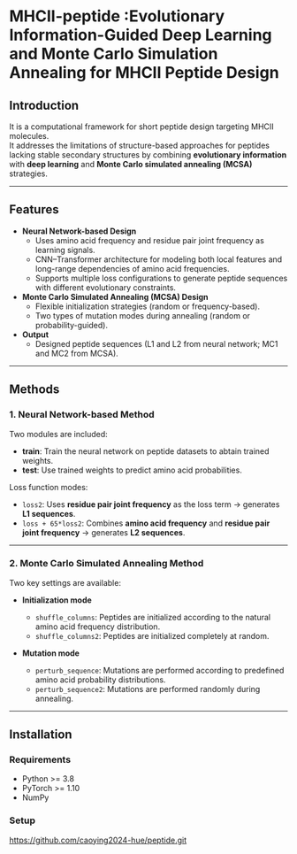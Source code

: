 # MHCII-peptide :Evolutionary Information-Guided Deep Learning and Monte Carlo Simulation Annealing for MHCII Peptide Design

## Introduction
It is a computational framework for short peptide design targeting MHCII molecules.  
It addresses the limitations of structure-based approaches for peptides lacking stable secondary structures by combining **evolutionary information** with **deep learning** and **Monte Carlo simulated annealing (MCSA)** strategies.  

---

## Features
- **Neural Network-based Design**
  - Uses amino acid frequency and residue pair joint frequency as learning signals.
  - CNN–Transformer architecture for modeling both local features and long-range dependencies of amino acid frequencies.
  - Supports multiple loss configurations to generate peptide sequences with different evolutionary constraints.
- **Monte Carlo Simulated Annealing (MCSA) Design**
  - Flexible initialization strategies (random or frequency-based).
  - Two types of mutation modes during annealing (random or probability-guided).
- **Output**
  - Designed peptide sequences (L1 and L2 from neural network; MC1 and MC2 from MCSA).

---

## Methods

### 1. Neural Network-based Method
Two modules are included:
- **train**: Train the neural network on peptide datasets to abtain trained weights.
- **test**: Use trained weights to predict amino acid probabilities.

Loss function modes:
- `loss2`: Uses **residue pair joint frequency** as the loss term → generates **L1 sequences**.
- `loss + 65*loss2`: Combines **amino acid frequency** and **residue pair joint frequency** → generates **L2 sequences**.

---

### 2. Monte Carlo Simulated Annealing Method
Two key settings are available:

- **Initialization mode**
  - `shuffle_columns`: Peptides are initialized according to the natural amino acid frequency distribution.
  - `shuffle_columns2`: Peptides are initialized completely at random.

- **Mutation mode**
  - `perturb_sequence`: Mutations are performed according to predefined amino acid probability distributions.
  - `perturb_sequence2`: Mutations are performed randomly during annealing.

---

## Installation

### Requirements
- Python >= 3.8
- PyTorch >= 1.10
- NumPy

### Setup
https://github.com/caoying2024-hue/peptide.git
